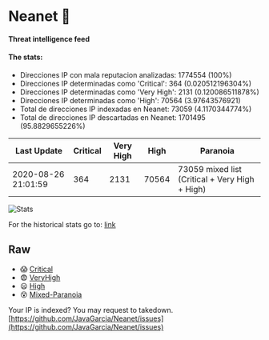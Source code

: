 # Neanet :hocho:
#### Threat intelligence feed
#### The stats:

- Direcciones IP con mala reputacion analizadas: 1774554 (100%)
- Direcciones IP determinadas como 'Critical':  364 (0.020512196304%)
- Direcciones IP determinadas como 'Very High':  2131 (0.120086511878%)
- Direcciones IP determinadas como 'High':  70564 (3.97643576921)
- Total de direcciones IP indexadas en Neanet:  73059 (4.1170344774%)
- Total de direcciones IP descartadas en Neanet:  1701495 (95.8829655226%)

| Last Update | Critical | Very High | High | Paranoia |
| --- | --- | --- | --- | --- |
| 2020-08-26 21:01:59 | 364 | 2131 | 70564 | 73059 mixed list (Critical + Very High + High)|

![Stats](https://docs.google.com/spreadsheets/d/e/2PACX-1vSnaNMIXVabIpDJjufMlzH7poXnshF3mgd8Is1g9ytUEzVsP5my4Trn8f-xkoLLQ38xpL3HtmUexLo6/pubchart?oid=501124687&format=image)

For the historical stats go to: [link](/stats.csv)
## Raw
- :scream: [Critical](https://raw.githubusercontent.com/JavaGarcia/Neanet/master/blacklists/neanet_critical.txt)
- :fearful: [VeryHigh](https://raw.githubusercontent.com/JavaGarcia/Neanet/master/blacklists/neanet_veryHigh.txtt)
- :frowning: [High](https://raw.githubusercontent.com/JavaGarcia/Neanet/master/blacklists/neanet_high.txt)
- :dizzy_face: [Mixed-Paranoia](https://raw.githubusercontent.com/JavaGarcia/Neanet/master/blacklists/neanet_all.txt)


Your IP is indexed? You may request to takedown. [https://github.com/JavaGarcia/Neanet/issues](https://github.com/JavaGarcia/Neanet/issues)





















































































































































































































































































































































































































































































